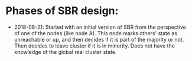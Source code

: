 Phases of SBR design:
=====================

* 2018-08-21: Started with an initial version of SBR from the perspective of one of the nodes (like node A). This node marks others' state as unreachable or up, and then decides if it is part of the majority or not. Then decides to leave cluster if it is in minority. Does not have the knowledge of the global real cluster state.
